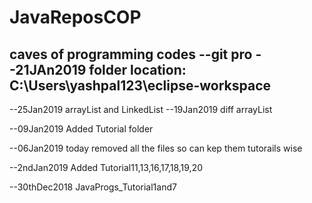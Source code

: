 # JavaReposCOP
caves of programming codes
--git pro
--21JAn2019
folder location:
C:\Users\yashpal123\eclipse-workspace
---------------------

--25Jan2019
arrayList and LinkedList
--19Jan2019
diff arrayList

--09Jan2019
Added Tutorial folder

--06Jan2019
today removed all the files so can kep them tutorails wise

--2ndJan2019
Added Tutorial11,13,16,17,18,19,20

--30thDec2018
JavaProgs_Tutorial1and7
